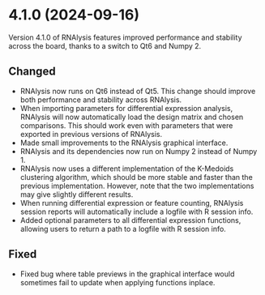 # 4.1.0 (2024-09-16)

Version 4.1.0 of RNAlysis features improved performance and stability across the board, thanks to a switch to Qt6 and Numpy 2.

## Changed

- RNAlysis now runs on Qt6 instead of Qt5. This change should improve both performance and stability across RNAlysis.
- When importing parameters for differential expression analysis, RNAlysis will now automatically load the design matrix and chosen comparisons. This should work even with parameters that were exported in previous versions of RNAlysis.
- Made small improvements to the RNAlysis graphical interface.
- RNAlysis and its dependencies now run on Numpy 2 instead of Numpy 1.
- RNAlysis now uses a different implementation of the K-Medoids clustering algorithm, which should be more stable and faster than the previous implementation. However, note that the two implementations may give slightly different results.
- When running differential expression or feature counting, RNAlysis session reports will automatically include a logfile with R session info.
- Added optional parameters to all differential expression functions, allowing users to return a path to a logfile with R session info.

## Fixed

- Fixed bug where table previews in the graphical interface would sometimes fail to update when applying functions inplace.
